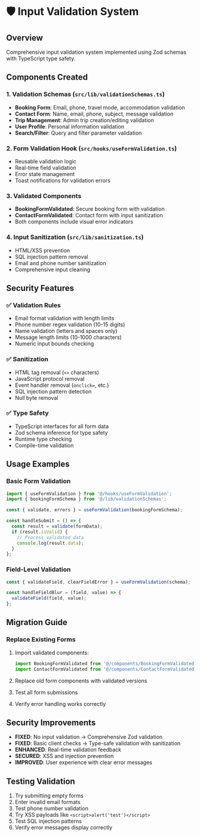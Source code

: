# 🛡️ Input Validation System

## Overview
Comprehensive input validation system implemented using Zod schemas with TypeScript type safety.

## Components Created

### 1. Validation Schemas (`src/lib/validationSchemas.ts`)
- **Booking Form**: Email, phone, travel mode, accommodation validation
- **Contact Form**: Name, email, phone, subject, message validation  
- **Trip Management**: Admin trip creation/editing validation
- **User Profile**: Personal information validation
- **Search/Filter**: Query and filter parameter validation

### 2. Form Validation Hook (`src/hooks/useFormValidation.ts`)
- Reusable validation logic
- Real-time field validation
- Error state management
- Toast notifications for validation errors

### 3. Validated Components
- **BookingFormValidated**: Secure booking form with validation
- **ContactFormValidated**: Contact form with input sanitization
- Both components include visual error indicators

### 4. Input Sanitization (`src/lib/sanitization.ts`)
- HTML/XSS prevention
- SQL injection pattern removal
- Email and phone number sanitization
- Comprehensive input cleaning

## Security Features

### ✅ **Validation Rules**
- Email format validation with length limits
- Phone number regex validation (10-15 digits)
- Name validation (letters and spaces only)
- Message length limits (10-1000 characters)
- Numeric input bounds checking

### ✅ **Sanitization**
- HTML tag removal (`<>` characters)
- JavaScript protocol removal
- Event handler removal (`onclick=`, etc.)
- SQL injection pattern detection
- Null byte removal

### ✅ **Type Safety**
- TypeScript interfaces for all form data
- Zod schema inference for type safety
- Runtime type checking
- Compile-time validation

## Usage Examples

### Basic Form Validation
```typescript
import { useFormValidation } from '@/hooks/useFormValidation';
import { bookingFormSchema } from '@/lib/validationSchemas';

const { validate, errors } = useFormValidation(bookingFormSchema);

const handleSubmit = () => {
  const result = validate(formData);
  if (result.isValid) {
    // Process validated data
    console.log(result.data);
  }
};
```

### Field-Level Validation
```typescript
const { validateField, clearFieldError } = useFormValidation(schema);

const handleFieldBlur = (field, value) => {
  validateField(field, value);
};
```

## Migration Guide

### Replace Existing Forms
1. Import validated components:
   ```typescript
   import BookingFormValidated from '@/components/BookingFormValidated';
   import ContactFormValidated from '@/components/ContactFormValidated';
   ```

2. Replace old form components with validated versions
3. Test all form submissions
4. Verify error handling works correctly

## Security Improvements
- **FIXED**: No input validation → Comprehensive Zod validation
- **FIXED**: Basic client checks → Type-safe validation with sanitization
- **ENHANCED**: Real-time validation feedback
- **SECURED**: XSS and injection prevention
- **IMPROVED**: User experience with clear error messages

## Testing Validation
1. Try submitting empty forms
2. Enter invalid email formats
3. Test phone number validation
4. Try XSS payloads like `<script>alert('test')</script>`
5. Test SQL injection patterns
6. Verify error messages display correctly
